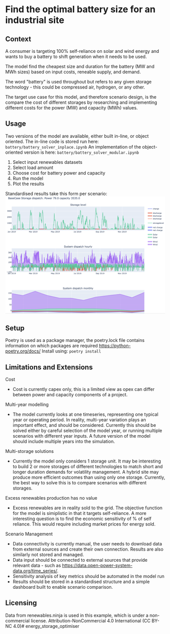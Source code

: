 # Find the optimal battery size for an industrial site

## Context
A consumer is targeting 100% self-reliance on solar and wind energy and wants to buy a battery to shift generation when it needs to be used.

The model find the cheapest size and duration for the battery (MW and MWh sizes) based on input costs, reneable supply, and demand.

The word "battery" is used throughout but refers to any given storage technology - this could be compressed air, hydrogen, or any other.

The target use case for this model, and therefore scenario design, is the compare the cost of different storages by researching and implementing different costs for the power (MW) and capacity (MWh) values.

## Usage
Two versions of the model are available, either built in-line, or object oriented.
The in-line code is stored run here: `battery/battery_solver_inplace.ipynb`
An implementation of the object-oriented version is here: `battery/battery_solver_modular.ipynb`

1. Select input renewables datasets
2. Select load amount
3. Choose cost for battery power and capacity
4. Run the model
5. Plot the results

Standardised results take this form per scenario:
![Alt text](https://github.com/abmoore92/energy_storage_optimiser/blob/main/docs/example_plot.png?raw=true "Example Results")

## Setup
Poetry is used as a package manager, the poetry.lock file contains information on which packages are required
https://python-poetry.org/docs/
Install using:
`poetry install`

## Limitations and Extensions
Cost
* Cost is currently capex only, this is a limited view as opex can differ between power and capacity components of a project.

Multi-year modelling
* The model currently looks at one timeseries, representing one typical year or operating period. In reality, multi-year variation plays an important effect, and should be considered. Currently this should be solved either by careful selection of the model year, or running multiple scenarios with different year inputs. A future version of the model should include multiple years into the simulation.

Multi-storage solutions
* Currently the model only considers 1 storage unit. It may be interesting to build 2 or more storages of different technologies to match short and longer duration demands for volatility management. A hybrid site may produce more efficient outcomes than using only one storage. Currently, the best way to solve this is to compare scenarios with different storages.

Excess renewables production has no value
* Excess renewables are in reality sold to the grid. The objective function for the model is simiplistic in that it targets self-reliance. A more interesting question is to find the economic sensitivity of % of self reliance. This would require including market prices for energy sold.

Scenario Management
* Data connectivity is currently manual, the user needs to download data from external sources and create their own connection. Results are also similarly not stored and managed.
* Data input should be connected to external sources that provide relevant data - such as https://data.open-power-system-data.org/time_series/.
* Sensitivity analysis of key metrics should be automated in the model run
* Results should be stored in a standardised structure and a simple dashboard built to enable scenario comparison.

## Licensing
Data from renewables.ninja is used in this example, which is under a non-commercial license. Attribution-NonCommercial 4.0 International (CC BY-NC 4.0)# energy_storage_optimiser
